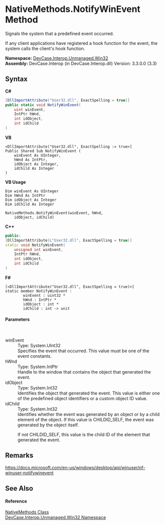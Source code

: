 # NativeMethods.NotifyWinEvent Method 
 

Signals the system that a predefined event occurred. 

 If any client applications have registered a hook function for the event, the system calls the client's hook function.

**Namespace:**&nbsp;<a href="N_DevCase_Interop_Unmanaged_Win32">DevCase.Interop.Unmanaged.Win32</a><br />**Assembly:**&nbsp;DevCase.Interop (in DevCase.Interop.dll) Version: 3.3.0.0 (3.3)

## Syntax

**C#**<br />
``` C#
[DllImportAttribute("User32.dll", ExactSpelling = true)]
public static void NotifyWinEvent(
	uint winEvent,
	IntPtr hWnd,
	int idObject,
	int idChild
)
```

**VB**<br />
``` VB
<DllImportAttribute("User32.dll", ExactSpelling := true>]
Public Shared Sub NotifyWinEvent ( 
	winEvent As UInteger,
	hWnd As IntPtr,
	idObject As Integer,
	idChild As Integer
)
```

**VB Usage**<br />
``` VB Usage
Dim winEvent As UInteger
Dim hWnd As IntPtr
Dim idObject As Integer
Dim idChild As Integer

NativeMethods.NotifyWinEvent(winEvent, hWnd, 
	idObject, idChild)
```

**C++**<br />
``` C++
public:
[DllImportAttribute(L"User32.dll", ExactSpelling = true)]
static void NotifyWinEvent(
	unsigned int winEvent, 
	IntPtr hWnd, 
	int idObject, 
	int idChild
)
```

**F#**<br />
``` F#
[<DllImportAttribute("User32.dll", ExactSpelling = true)>]
static member NotifyWinEvent : 
        winEvent : uint32 * 
        hWnd : IntPtr * 
        idObject : int * 
        idChild : int -> unit 

```


#### Parameters
&nbsp;<dl><dt>winEvent</dt><dd>Type: System.UInt32<br />Specifies the event that occurred. This value must be one of the event constants.</dd><dt>hWnd</dt><dd>Type: System.IntPtr<br />Handle to the window that contains the object that generated the event.</dd><dt>idObject</dt><dd>Type: System.Int32<br />Identifies the object that generated the event. This value is either one of the predefined object identifiers or a custom object ID value.</dd><dt>idChild</dt><dd>Type: System.Int32<br />Identifies whether the event was generated by an object or by a child element of the object. If this value is CHILDID_SELF, the event was generated by the object itself. 

 If not CHILDID_SELF, this value is the child ID of the element that generated the event.</dd></dl>

## Remarks
<a href="https://docs.microsoft.com/en-us/windows/desktop/api/winuser/nf-winuser-notifywinevent" target="_blank">https://docs.microsoft.com/en-us/windows/desktop/api/winuser/nf-winuser-notifywinevent</a>

## See Also


#### Reference
<a href="T_DevCase_Interop_Unmanaged_Win32_NativeMethods">NativeMethods Class</a><br /><a href="N_DevCase_Interop_Unmanaged_Win32">DevCase.Interop.Unmanaged.Win32 Namespace</a><br />